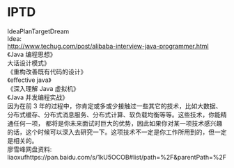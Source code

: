 # IPTD
IdeaPlanTargetDream<br>
Idea:<br>
http://www.techug.com/post/alibaba-interview-java-programmer.html<br>
《Java 编程思想》<br>
大话设计模式》<br>
《重构改善既有代码的设计》<br>
《effective java》<br>
《深入理解 Java 虚拟机》<br>
《Java 并发编程实战》<br>
因为在前 3 年的过程中，你肯定或多或少接触过一些其它的技术，比如大数据、分布式缓存、分布式消息服务、分布式计算、软负载均衡等等。这些技术，你能精通任何一项， 都将是你未来面试时巨大的优势，因此如果你对某一项技术感兴趣的话，这个时候可以深入去研究一下。这项技术不一定是你工作所用到的，但一定是相关的。<br>
廖雪峰网盘资料: liaoxufhttps://pan.baidu.com/s/1kU5OCOB#list/path=%2F&parentPath=%2F <br>
